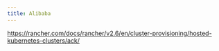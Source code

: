```yaml
---
title: Alibaba
---
```


https://rancher.com/docs/rancher/v2.6/en/cluster-provisioning/hosted-kubernetes-clusters/ack/